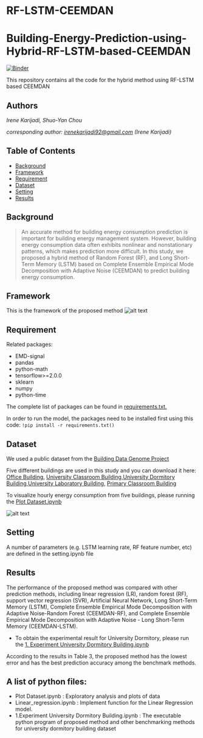 # RF-LSTM-CEEMDAN

# Building-Energy-Prediction-using-Hybrid-RF-LSTM-based-CEEMDAN 
 [![Binder](https://mybinder.org/badge_logo.svg)](https://mybinder.org/v2/gh/irenekarijadi/Building-Energy-Prediction-using-Hybrid-RF-LSTM-based-CEEMDAN/HEAD)

This repository contains all the code for the hybrid method using RF-LSTM based CEEMDAN

## Authors
*Irene Karijadi, Shuo-Yan Chou*

*corresponding author: irenekarijadi92@gmail.com (Irene Karijadi)*

## Table of Contents

* [Background](#Background) 
* [Framework](#Framework) 
* [Requirement](#Requirement) 
* [Dataset](#Dataset) 
* [Setting](#Setting)
* [Results](#Results)


## Background

> An accurate method for building energy consumption prediction is important for building energy management system. However, building energy consumption data often exhibits nonlinear and nonstationary patterns, which makes prediction more difficult. In this study, we proposed a hybrid method of Random Forest (RF), and Long Short-Term Memory (LSTM) based on Complete Ensemble Empirical Mode Decomposition with Adaptive Noise (CEEMDAN) to predict building energy consumption.


## Framework
This is the framework of the proposed method
![alt text](https://github.com/irenekarijadi/Building-Energy-Prediction-using-Hybrid-RF-LSTM-based-CEEMDAN/blob/main/Framework.png)

## Requirement
Related packages:

* EMD-signal
* pandas
* python-math
* tensorflow>=2.0.0
* sklearn
* numpy
* python-time


The complete list of packages can be found in [requirements.txt.](https://github.com/irenekarijadi/Building-Energy-Prediction-using-Hybrid-RF-LSTM-based-CEEMDAN/blob/v1/requirements.txt)

In order to run the model, the packages need to be installed first using this code:
`!pip install -r requirements.txt()`


## Dataset

We used a public dataset from the [Building Data Genome Project](https://www.google.com/search?q=building+data+genome+project&oq=Building+Data+Genome+Project&aqs=chrome.0.35i39j69i59l2j69i64j69i59j69i60l3.558j0j7&sourceid=chrome&ie=UTF-8) 


Five different buildings are used in this study and you can download it here:
[Office Building](https://github.com/irenekarijadi/Building-Energy-Prediction-using-Hybrid-RF-LSTM-based-CEEMDAN/blob/v1/data%20of%20Office_Abigail.csv), [University Classroom Building](https://github.com/irenekarijadi/Building-Energy-Prediction-using-Hybrid-RF-LSTM-based-CEEMDAN/blob/v1/data%20of%20UnivClass_Abby.csv),[University Dormitory Building](https://github.com/irenekarijadi/Building-Energy-Prediction-using-Hybrid-RF-LSTM-based-CEEMDAN/blob/v1/data%20of%20UnivDorm_Prince.csv),[University Laboratory Building](https://github.com/irenekarijadi/Building-Energy-Prediction-using-Hybrid-RF-LSTM-based-CEEMDAN/blob/v1/2.%20Experiment%20University%20Laboratory.ipynb), [Primary Classroom Building](https://github.com/irenekarijadi/Building-Energy-Prediction-using-Hybrid-RF-LSTM-based-CEEMDAN/blob/v1/5.%20Experiment%20Primary%20Classroom%20Building.ipynb)

To visualize hourly energy consumption from five buildings, please  running the [Plot Dataset.ipynb](https://github.com/irenekarijadi/Building-Energy-Prediction-using-Hybrid-RF-LSTM-based-CEEMDAN/blob/main/Plot%20Dataset.ipynb)

![alt text](https://github.com/irenekarijadi/Building-Energy-Prediction-using-Hybrid-RF-LSTM-based-CEEMDAN/blob/main/hourly%20energy%20consumption%20from%20five%20buildings.png)


## Setting
A number of parameters (e.g. LSTM learning rate, RF feature number, etc) are defined in the setting.ipynb file

## Results

The performance of the proposed method was compared with other prediction methods, including linear regression (LR), random forest (RF), support vector regression (SVR), Artificial Neural Network, Long Short-Term Memory (LSTM), Complete Ensemble Empirical Mode Decomposition with Adaptive Noise-Random Forest (CEEMDAN-RF), and Complete Ensemble Empirical Mode Decomposition with Adaptive Noise - Long Short-Term Memory (CEEMDAN-LSTM). 


* To obtain the experimental result for University Dormitory, please run the [1. Experiment University Dormitory Building.ipynb](https://github.com/irenekarijadi/Building-Energy-Prediction-using-Hybrid-RF-LSTM-based-CEEMDAN/blob/main/1.%20Experiment%20University%20Dormitory%20Building.ipynb)


According to the results in Table 3, the proposed method has the lowest error and has the best prediction accuracy among the benchmark methods.


## A list of python files:

* Plot Dataset.ipynb : Exploratory analysis and plots of data
* Linear_regression.ipynb : Implement function for the Linear Regression model. 
* 1.Experiment University Dormitory Building.ipynb : The executable python program of proposed method and other benchmarking methods for university dormitory building dataset

